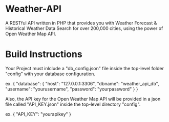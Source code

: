 # Weather-API
A RESTful API written in PHP that provides you with Weather Forecast &amp; Historical Weather Data Search for over 200,000 cities, using the power of Open Weather Map API.

# Build Instructions
Your Project must inlclude a "db_config.json" file inside the top-level folder "config" with your database configuration.

ex.
{
    "database": {
        "host": "127.0.0.1:3306",
        "dbname": "weather_api_db",
        "username": "yourusername",
        "password": "yourpassword"
    }
}

Also, the API key for the Open Weather Map API will be provided in a json file called "API_KEY.json" inside the top-level directory "config".

ex.
{
    "API_KEY": "yourapikey"
}